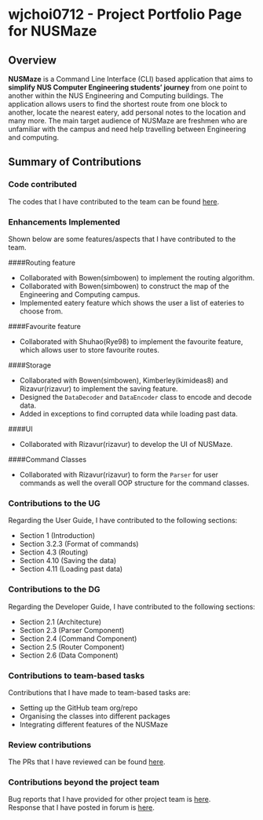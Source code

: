 # wjchoi0712 - Project Portfolio Page for NUSMaze

## Overview
**NUSMaze** is a Command Line Interface (CLI) based application that aims to **simplify NUS Computer Engineering students’ journey** from one point to another within the NUS Engineering and Computing buildings.
The application allows users to find the shortest route from one block to another, locate the nearest eatery, add personal notes to the location and many more.
The main target audience of NUSMaze are freshmen who are unfamiliar with the campus and need help travelling between Engineering and computing.

## Summary of Contributions

### Code contributed
The codes that I have contributed to the team can be found 
[here](https://nus-cs2113-ay2021s2.github.io/tp-dashboard/?search=09&sort=groupTitle&sortWithin=title&since=2021-03-05&timeframe=commit&mergegroup=&groupSelect=groupByRepos&breakdown=false&tabOpen=true&tabType=authorship&zFR=false&until=2021-04-06&tabAuthor=wjchoi0712&tabRepo=AY2021S2-CS2113T-T09-2%2Ftp%5Bmaster%5D&authorshipIsMergeGroup=false&authorshipFileTypes=docs~functional-code~test-code).

### Enhancements Implemented
Shown below are some features/aspects that I have contributed to the team.<br>

####Routing feature

* Collaborated with Bowen(simbowen) to implement the routing algorithm.  
* Collaborated with Bowen(simbowen) to construct the map of the Engineering and Computing campus.
* Implemented eatery feature which shows the user a list of eateries to choose from.

####Favourite feature

* Collaborated with Shuhao(Rye98) to implement the favourite feature, which allows user to store favourite routes.

####Storage

* Collaborated with Bowen(simbowen), Kimberley(kimideas8) and Rizavur(rizavur) to implement the saving feature.
* Designed the `DataDecoder` and `DataEncoder` class to encode and decode data. 
* Added in exceptions to find corrupted data while loading past data. 

####UI

* Collaborated with Rizavur(rizavur) to develop the UI of NUSMaze.

####Command Classes

* Collaborated with Rizavur(rizavur) to form the `Parser` for user commands as well the overall OOP structure for the 
command classes.

### Contributions to the UG

Regarding the User Guide, I have contributed to the following sections:
* Section 1 (Introduction)
* Section 3.2.3 (Format of commands)
* Section 4.3 (Routing)
* Section 4.10 (Saving the data)
* Section 4.11 (Loading past data)

### Contributions to the DG

Regarding the Developer Guide, I have contributed to the following sections:
* Section 2.1 (Architecture)
* Section 2.3 (Parser Component)
* Section 2.4 (Command Component)
* Section 2.5 (Router Component)
* Section 2.6 (Data Component)

### Contributions to team-based tasks

Contributions that I have made to team-based tasks are:
* Setting up the GitHub team org/repo
* Organising the classes into different packages
* Integrating different features of the NUSMaze

### Review contributions

The PRs that I have reviewed can be found [here](https://github.com/AY2021S2-CS2113T-T09-2/tp/pulls?q=is%3Apr+is%3Aclosed+reviewed-by%3AWjchoi0712).

### Contributions beyond the project team

Bug reports that I have provided for other project team is [here](https://github.com/wjchoi0712/ped/issues). <br>
Response that I have posted in forum is [here](https://github.com/nus-cs2113-AY2021S2/forum/issues/10). 